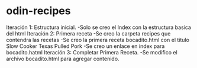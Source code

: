 # odin-recipes
Iteración 1: Estructura inicial.
    -Solo se creo el Index con la estructura basica del html
Iteración 2: Primera receta
    -Se creo la carpeta recipes que contendra las recetas -Se creo la primera receta bocadito.html con el titulo Slow Cooker Texas Pulled Pork
    -Se creo un enlace en index para bocadito.hatml
Iteración 3: Completar Primera Receta.
    -Se modifico el archivo bocadito.html para agregar contenido.
